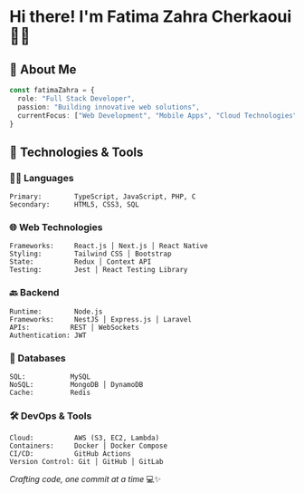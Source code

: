 # Hi there! I'm Fatima Zahra Cherkaoui 👩‍💻

## 🌟 About Me
```typescript
const fatimaZahra = {
  role: "Full Stack Developer",
  passion: "Building innovative web solutions",
  currentFocus: ["Web Development", "Mobile Apps", "Cloud Technologies"]
}
```

## 🔧 Technologies & Tools

### 👩‍🏭 Languages  
```plaintext
Primary:        TypeScript, JavaScript, PHP, C
Secondary:      HTML5, CSS3, SQL
````
### 🌐 Web Technologies  
```plaintext
Frameworks:     React.js │ Next.js │ React Native
Styling:        Tailwind CSS │ Bootstrap
State:          Redux │ Context API
Testing:        Jest │ React Testing Library
````
### 🔙 Backend  
```plaintext
Runtime:        Node.js
Frameworks:     NestJS │ Express.js │ Laravel
APIs:          REST │ WebSockets
Authentication: JWT 
````
### 💾 Databases  
```plaintext
SQL:           MySQL
NoSQL:         MongoDB │ DynamoDB
Cache:         Redis
````
### 🛠️ DevOps & Tools  
```plaintext
Cloud:          AWS (S3, EC2, Lambda)
Containers:     Docker │ Docker Compose
CI/CD:          GitHub Actions
Version Control: Git │ GitHub │ GitLab
````
*Crafting code, one commit at a time* 💻✨
